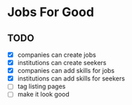 # Jobs For Good

## TODO

- [x] companies can create jobs
- [x] institutions can create seekers
- [x] companies can add skills for jobs
- [x] institutions can add skills for seekers
- [ ] tag listing pages
- [ ] make it look good
